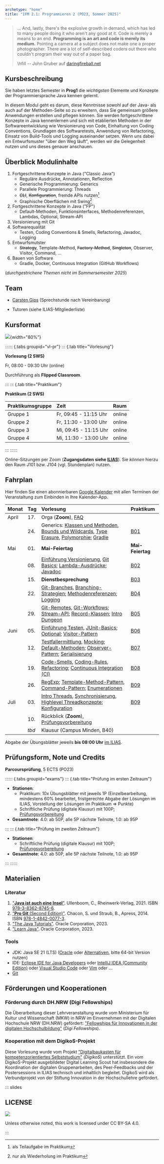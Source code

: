 ```yaml
---
archetype: "home"
title: "IFM 2.1: Programmieren 2 (PO23, Sommer 2025)"
---
```


<!--  pandoc -s -f markdown -t markdown+smart-grid_tables-multiline_tables-simple_tables --columns=94 --reference-links=true  readme.md  -o xxx.md  -->


> ... And, lastly, there's the explosive growth in demand, which has led to many people doing
> it who aren't any good at it. Code is merely a means to an end.
> **Programming is an art and code is merely its medium.**
> Pointing a camera at a subject does not make one a proper photographer. There are a lot of
> self-described coders out there who couldn't program their way out of a paper bag.
>
> \hfill -- John Gruber auf [daringfireball.net]

  [daringfireball.net]: https://daringfireball.net/2020/04/cobol_programming_coding


## Kursbeschreibung

Sie haben letztes Semester in **Prog1** die *wichtigsten* Elemente und Konzepte der
Programmiersprache Java kennen gelernt.

In diesem Modul geht es darum, diese Kenntnisse sowohl auf der Java- als auch auf der
Methoden-Seite so zu erweitern, dass Sie gemeinsam größere Anwendungen erstellen und pflegen
können. Sie werden fortgeschrittene Konzepte in Java kennenlernen und sich mit etablierten
Methoden in der Softwareentwicklung wie Versionierung von Code, Einhaltung von Coding
Conventions, Grundlagen des Softwaretests, Anwendung von Refactoring, Einsatz von Build-Tools
und Logging auseinander setzen. Wenn uns dabei ein Entwurfsmuster "über den Weg läuft", werden
wir die Gelegenheit nutzen und uns dieses genauer anschauen.


## Überblick Modulinhalte

1.  Fortgeschrittene Konzepte in Java ("Classic Java")
    - Reguläre Ausdrücke, Annotationen, Reflection
    - Generische Programmierung: Generics
    - Parallele Programmierung: Threads
    - ~~CLI~~, ~~Konfiguration~~, fremde APIs nutzen[^1]
    - Graphische Oberflächen mit Swing[^2]
2.  Fortgeschrittene Konzepte in Java ("FP")
    - Default-Methoden, Funktionsinterfaces, Methodenreferenzen, Lambdas, Optional, Stream-API
3.  Versionierung mit Git
4.  Softwarequalität
    - Testen, Coding Conventions & Smells, Refactoring, Javadoc, Logging
5.  Entwurfsmutster
    - ~~Strategy~~, Template-Method, ~~Factory-Method~~, ~~Singleton~~, Observer, Visitor,
      Command, ...
6.  Bauen von Software
    - Gradle, Docker, Continuous Integration (GitHub Workflows)

(_durchgestrichene Themen nicht im Sommersemester 2025_)

[^1]: als Teilaufgabe im Praktikum

[^2]: nur als Wiederholung im Praktikum


## Team

- [Carsten Gips] (Sprechstunde nach Vereinbarung)
- Tutoren (siehe ILIAS-Mitgliederliste)

  [Carsten Gips]: https://www.hsbi.de/minden/ueber-uns/personenverzeichnis/carsten-gips


## Kursformat

![](admin/images/fahrplan.png){width="80%"}

:::::: {.tabs groupid="vl-pr"}
::: {.tab title="Vorlesung"}

**Vorlesung (2 SWS)**

Fr, 08:00 - 09:30 Uhr (online)

Durchführung als **Flipped Classroom**.

:::
::: {.tab title="Praktikum"}

**Praktikum (2 SWS)**

| Praktikumsgruppe | Zeit                  | Raum   |
|:-----------------|:----------------------|:-------|
| Gruppe 1         | Fr, 09:45 - 11:15 Uhr | online |
| Gruppe 2         | Fr, 11:30 - 13:00 Uhr | online |
| Gruppe 3         | Mi, 09:45 - 11:15 Uhr | online |
| Gruppe 4         | Mi, 11:30 - 13:00 Uhr | online |

:::
::::::

Online-Sitzungen per Zoom (**Zugangsdaten siehe [ILIAS]**).
Sie _können_ hierzu den Raum J101 bzw. J104 (vgl. Stundenplan) nutzen.

  [ILIAS]: https://www.hsbi.de/elearning/goto.php?target=crs_1486054&client_id=FH-Bielefeld


## Fahrplan

<!--
`{{% notice style="note" title="News" %}}`{=markdown}
  `{{% expand title="17.02.25" %}}`{=markdown}
  Here be dragons ...
  `{{% /expand %}}`{=markdown}
`{{% /notice %}}`{=markdown}
-->

Hier finden Sie einen abonnierbaren [Google Kalender] mit allen Terminen der Veranstaltung zum Einbinden in Ihre Kalender-App.

| Monat | Tag   | Vorlesung                                                                                         | Praktikum        |
|:------|:------|:--------------------------------------------------------------------------------------------------|:-----------------|
| April | 17.   | Orga (**Zoom**), [FAQ]                                                                            |                  |
|       | 24.   | Generics: [Klassen und Methoden], [Bounds und Wildcards], [Type Erasure], [Polymorphie]; [Gradle] | [B01]            |
| Mai   | 01.   | **Mai-Feiertag**                                                                                  | **Mai-Feiertag** |
|       | 08.   | [Einführung Versionierung], [Git Basics]; [Lambda-Ausdrücke]; [Javadoc]                           | [B02]            |
|       | 15.   | **Dienstbesprechung**                                                                             | [B03]            |
|       | 22.   | [Git-Branches], [Branching-Strategien]; [Methodenreferenzen]; [Logging]                           | [B04]            |
|       | 29.   | [Git-Remotes], [Git-Workflows]; [Stream-API]; [Record-Klassen]; [Intro Dungeon]                   | [B05]            |
| Juni  | 05.   | [Einführung Testen], [JUnit-Basics]; [Optional]; [Visitor-Pattern]                                | [B06]            |
|       | 12.   | [Testfallermittlung], [Mocking]; [Default-Methoden]; [Observer-Pattern]; [Serialisierung]         | [B07]            |
|       | 19.   | [Code-Smells], [Coding-Rules], [Refactoring]; [Continuous Integration (CI)]                       | [B08]            |
|       | 26.   | [RegExp]; [Template-Method-Pattern], [Command-Pattern]; [Enumerationen]                           | [B09]            |
| Juli  | 03.   | [Intro Threads], [Synchronisierung], [Highlevel Threadkonzepte]; [Konfiguration]                  | [B09]            |
|       | 10.   | Rückblick (**Zoom**), [Prüfungsvorbereitung]                                                      |                  |
|       | _tbd_ | Klausur (Campus Minden, B40)                                                                      |                  |

Abgabe der Übungsblätter jeweils **bis 08:00 Uhr** [im ILIAS](https://www.hsbi.de/elearning/goto.php?target=exc_1356670&client_id=FH-Bielefeld).


[Google Kalender]: https://calendar.google.com/calendar/ical/5121604486803dcdb5cfaa8602b8b09ce76743d8b9216795606617cac807e595%40group.calendar.google.com/public/basic.ics

[Prüfungsvorbereitung]: admin/exams.md
[FAQ]: https://github.com/Programmiermethoden-CampusMinden/Prog2-Lecture/discussions/categories/q-a

[Gradle]: lecture/building/gradle.md
<!-- [ANT]: lecture/building/ant.md -->
<!-- [Maven]: lecture/building/maven.md -->
[Continuous Integration (CI)]: lecture/building/ci.md
<!-- [Docker]: lecture/building/docker.md -->

[Einführung Versionierung]: lecture/git/git-intro.md
[Git Basics]: lecture/git/git-basics.md
[Git-Branches]: lecture/git/branches.md
[Branching-Strategien]: lecture/git/branching-strategies.md
[Git-Remotes]: lecture/git/remotes.md
[Git-Workflows]: lecture/git/workflows.md
<!-- [Git-Worktree]: lecture/git/worktree.md -->
<!-- [Git-Bisect]: lecture/git/bisect.md -->

<!-- [Swing Basics]: lecture/gui/swing-basics.md -->
<!-- [Swing Widgets]: lecture/gui/widgets.md -->
<!-- [Layout Manager]: lecture/gui/layouts.md -->
<!-- [Swing Events]: lecture/gui/events.md -->
<!-- [Swing: Tabellen]: lecture/gui/tables.md -->
<!-- [Java2D]: lecture/gui/java2d.md -->

[Logging]: lecture/java-classic/logging.md
[Klassen und Methoden]: lecture/java-classic/generics-classes-methods.md
[Bounds und Wildcards]: lecture/java-classic/generics-bounds-wildcards.md
[Type Erasure]: lecture/java-classic/generics-type-erasure.md
[Polymorphie]: lecture/java-classic/generics-polymorphism.md
[Serialisierung]: lecture/java-classic/serialisation.md
<!-- [Collections]: lecture/java-classic/collections.md -->
[RegExp]: lecture/java-classic/regexp.md
<!-- [Annotationen]: lecture/java-classic/annotations.md -->
<!-- [Reflection]: lecture/java-classic/reflection.md -->
<!-- [Exception-Handling]: lecture/java-classic/exceptions.md -->
[Enumerationen]: lecture/java-classic/enums.md
[Konfiguration]: lecture/java-classic/configuration.md
[Intro Threads]: lecture/java-classic/threads-intro.md
[Synchronisierung]: lecture/java-classic/threads-synchronisation.md
[Highlevel Threadkonzepte]: lecture/java-classic/threads-highlevel.md

[Lambda-Ausdrücke]: lecture/java-modern/lambdas.md
[Methodenreferenzen]: lecture/java-modern/methodreferences.md
[Stream-API]: lecture/java-modern/stream-api.md
[Optional]: lecture/java-modern/optional.md
[Record-Klassen]: lecture/java-modern/records.md
[Default-Methoden]: lecture/java-modern/defaultmethods.md

<!-- [Intro Frameworks]: lecture/misc/intro-frameworks.md -->
[Intro Dungeon]: lecture/misc/dungeon.md

<!-- [Strategy-Pattern]: lecture/pattern/strategy.md -->
[Visitor-Pattern]: lecture/pattern/visitor.md
[Observer-Pattern]: lecture/pattern/observer.md
[Command-Pattern]: lecture/pattern/command.md
<!-- [Singleton-Pattern]: lecture/pattern/singleton.md -->
[Template-Method-Pattern]: lecture/pattern/template-method.md
<!-- [Factory-Method-Pattern]: lecture/pattern/factory-method.md -->
<!-- [Type-Object-Pattern]: lecture/pattern/type-object.md -->
<!-- [Flyweight-Pattern]: lecture/pattern/flyweight.md -->

[Javadoc]: lecture/quality/javadoc.md
[Code-Smells]: lecture/quality/smells.md
[Coding-Rules]: lecture/quality/codingrules.md
[Refactoring]: lecture/quality/refactoring.md
[Einführung Testen]: lecture/quality/testing-intro.md
[JUnit-Basics]: lecture/quality/junit-basics.md
[Testfallermittlung]: lecture/quality/testcases.md
[Mocking]: lecture/quality/mockito.md

[B01]: homework/b01.md
[B02]: homework/b02.md
[B03]: homework/b03.md
[B04]: homework/b04.md
[B05]: homework/b05.md
[B06]: homework/b06.md
[B07]: homework/b07.md
[B08]: homework/b08.md
[B09]: homework/b09.md


## Prüfungsform, Note und Credits

**Parcoursprüfung**, 5 ECTS (PO23)

:::::: {.tabs groupid="exams"}
::: {.tab title="Prüfung im ersten Zeitraum"}

*   **Stationen**:
    *   Praktikum: 10x Übungsblätter mit jeweils 1P
        (Einzelbearbeitung, mindestens 60% bearbeitet,
        fristgerechte Abgabe der Lösungen im ILIAS,
        Vorstellung der Lösungen im Praktikum => Punkte)
    *   Schriftliche Prüfung (digitale Klausur) mit 100P;
        [Prüfungsvorbereitung]
*   **Gesamtnote**: 4.0: ab 50P, alle 5P nächste Teilnote, 1.0: ab 95P

:::
::: {.tab title="Prüfung im zweiten Zeitraum"}

*   **Stationen**:
    *   Schriftliche Prüfung (digitale Klausur) mit 100P;
        [Prüfungsvorbereitung]
*   **Gesamtnote**: 4.0: ab 50P, alle 5P nächste Teilnote, 1.0: ab 95P

:::
::::::


## Materialien

### Literatur

1.  ["**Java ist auch eine Insel**"](https://openbook.rheinwerk-verlag.de/javainsel/index.html).
    Ullenboom, C., Rheinwerk-Verlag, 2021.
    ISBN [978-3-8362-8745-6](https://fhb-bielefeld.digibib.net/openurl?isbn=978-3-8362-8745-6).
2.  ["**Pro Git** (Second Edition)"](https://git-scm.com/book/en/v2).
    Chacon, S. und Straub, B., Apress, 2014.
    ISBN [978-1-4842-0077-3](https://fhb-bielefeld.digibib.net/openurl?isbn=978-1-4842-0077-3).
3.  ["The Java Tutorials"](https://docs.oracle.com/javase/tutorial/).
    Oracle Corporation, 2023.
4.  ["Learn Java"](https://dev.java/learn/).
    Oracle Corporation, 2023.

### Tools

*   JDK: Java SE 21 (LTS) ([Oracle](https://www.oracle.com/java/technologies/downloads/) oder
    [Alternativen](https://code.visualstudio.com/docs/languages/java#_install-a-java-development-kit-jdk),
    bitte 64-bit Version nutzen)
*   IDE: [Eclipse IDE for Java Developers](https://www.eclipse.org/downloads/) oder
    [IntelliJ IDEA (Community Edition)](https://www.jetbrains.com/idea/) oder
    [Visual Studio Code](https://code.visualstudio.com/) oder [Vim](https://www.vim.org/) oder ...
*   [Git](https://git-scm.com/)


## Förderungen und Kooperationen

### Förderung durch DH.NRW (Digi Fellowships)

Die Überarbeitung dieser Lehrveranstaltung wurde vom Ministerium für Kultur und Wissenschaft
(MKW) in NRW im Einvernehmen mit der Digitalen Hochschule NRW (DH.NRW) gefördert:
["Fellowships für Innovationen in der digitalen Hochschulbildung"] (_Digi Fellowships_).

["Fellowships für Innovationen in der digitalen Hochschulbildung"]: https://www.dh.nrw/kooperationen/Digi-Fellows-2

### Kooperation mit dem DigikoS-Projekt

Diese Vorlesung wurde vom Projekt ["Digitalbaukasten für kompetenzorientiertes Selbststudium"]
(_DigikoS_) unterstützt. Ein vom DigikoS-Projekt ausgebildeter Digital Learning Scout hat
insbesondere die Koordination der digitalen Gruppenarbeiten, des Peer-Feedbacks und der
Postersessions in ILIAS technisch und inhaltlich begleitet. DigikoS wird als Verbundprojekt
von der Stiftung Innovation in der Hochschullehre gefördert.

["Digitalbaukasten für kompetenzorientiertes Selbststudium"]: https://www.digikos.de







<!-- DO NOT REMOVE - THIS IS A LAST SLIDE TO INDICATE THE LICENSE AND POSSIBLE EXCEPTIONS (IMAGES, ...). -->
::: slides

## LICENSE
![](https://licensebuttons.net/l/by-sa/4.0/88x31.png)

Unless otherwise noted, this work is licensed under CC BY-SA 4.0.

:::

